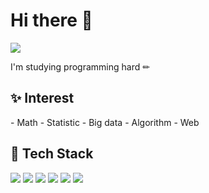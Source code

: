 # Hi there 👋
<a href="https://glory-summer.tistory.com/">
  <img src="https://img.shields.io/badge/Tech%20Blog-EA4AAA?style=flat-square&logo=GitHub Sponsors&logoColor=white"/>
</a>

I'm studying programming hard ✏ 


<h2>✨ Interest</h2>
- Math
- Statistic
- Big data
- Algorithm
- Web
<h2>🔨 Tech Stack</h2>

<div>
  <img src="https://img.shields.io/badge/Python-3766AB?style=flat-square&logo=Python&logoColor=white"/>
  <img src="https://img.shields.io/badge/R-276DC3?style=flat-square&logo=R&logoColor=white"/>
  <img src="https://img.shields.io/badge/MySQL-FFAD00?style=flat-square&logo=MySQL&logoColor=white"/>
  <img src="https://img.shields.io/badge/HTML-E34F26?style=flat-square&logo=HTML5&logoColor=white"/>
  <img src="https://img.shields.io/badge/CSS-1572B6?style=flat-square&logo=CSS3&logoColor=white"/>
  <img src="https://img.shields.io/badge/JAVA-007396?style=flat-square&logo=JAVA&logoColor=white"/>
</div>
